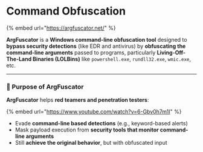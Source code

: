 # Command Obfuscation

{% embed url="https://argfuscator.net/" %}

**ArgFuscator** is a **Windows command-line obfuscation tool** designed to **bypass security detections** (like EDR and antivirus) by **obfuscating the command-line arguments** passed to programs, particularly **Living-Off-The-Land Binaries (LOLBins)** like `powershell.exe`, `rundll32.exe`, `wmic.exe`, etc.

***

### 🎯 Purpose of ArgFuscator

**ArgFuscator** helps **red teamers and penetration testers**:

{% embed url="https://www.youtube.com/watch?v=6-Gbv0h7m1I" %}

* Evade **command-line based detections** (e.g., keyword-based alerts)
* Mask payload execution from **security tools that monitor command-line arguments**
* Still **achieve the original behavior**, but with obfuscated input
